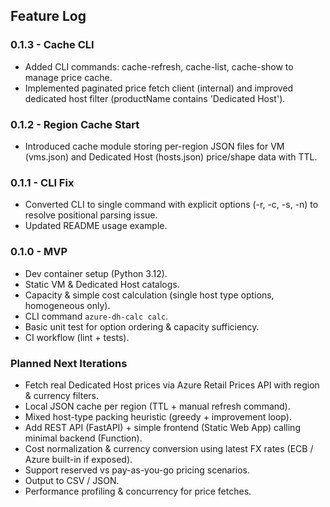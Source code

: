 ## Feature Log

### 0.1.3 - Cache CLI
- Added CLI commands: cache-refresh, cache-list, cache-show to manage price cache.
 - Implemented paginated price fetch client (internal) and improved dedicated host filter (productName contains 'Dedicated Host').

### 0.1.2 - Region Cache Start
- Introduced cache module storing per-region JSON files for VM (vms.json) and Dedicated Host (hosts.json) price/shape data with TTL.

### 0.1.1 - CLI Fix
- Converted CLI to single command with explicit options (-r, -c, -s, -n) to resolve positional parsing issue.
- Updated README usage example.

### 0.1.0 - MVP
- Dev container setup (Python 3.12).
- Static VM & Dedicated Host catalogs.
- Capacity & simple cost calculation (single host type options, homogeneous only).
- CLI command `azure-dh-calc calc`.
- Basic unit test for option ordering & capacity sufficiency.
- CI workflow (lint + tests).

### Planned Next Iterations
- Fetch real Dedicated Host prices via Azure Retail Prices API with region & currency filters.
- Local JSON cache per region (TTL + manual refresh command).
- Mixed host-type packing heuristic (greedy + improvement loop).
- Add REST API (FastAPI) + simple frontend (Static Web App) calling minimal backend (Function).
- Cost normalization & currency conversion using latest FX rates (ECB / Azure built-in if exposed).
- Support reserved vs pay-as-you-go pricing scenarios.
- Output to CSV / JSON.
- Performance profiling & concurrency for price fetches.
